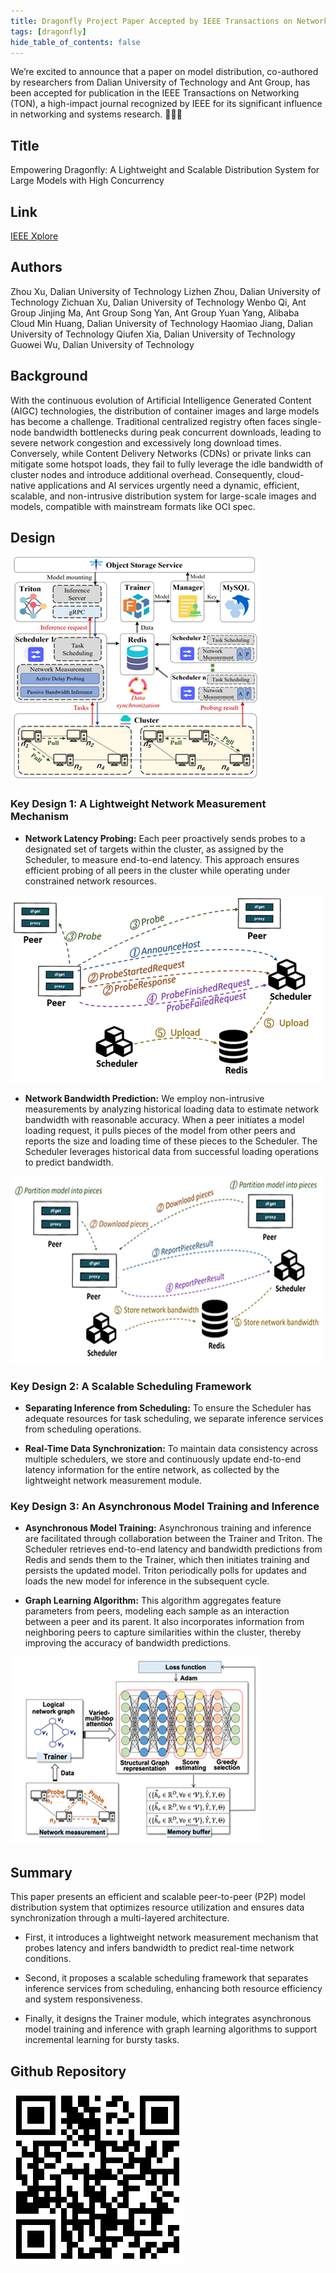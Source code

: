 ```yaml
---
title: Dragonfly Project Paper Accepted by IEEE Transactions on Networking (TON)!
tags: [dragonfly]
hide_table_of_contents: false
---
```


We’re excited to announce that a paper on model distribution, co-authored by researchers from Dalian University of Technology and Ant Group, has been accepted for publication in the IEEE Transactions on Networking (TON), a high-impact journal recognized by IEEE for its significant influence in networking and systems research. 🎉🎉🎉

## Title

Empowering Dragonfly: A Lightweight and Scalable Distribution System for Large Models with High Concurrency

## Link

[IEEE Xplore](https://ieeexplore.ieee.org/document/11152005)

## Authors

Zhou Xu, Dalian University of Technology
Lizhen Zhou, Dalian University of Technology
Zichuan Xu, Dalian University of Technology
Wenbo Qi, Ant Group
Jinjing Ma, Ant Group
Song Yan, Ant Group
Yuan Yang, Alibaba Cloud
Min Huang, Dalian University of Technology
Haomiao Jiang, Dalian University of Technology
Qiufen Xia, Dalian University of Technology
Guowei Wu, Dalian University of Technology

## Background

With the continuous evolution of Artificial Intelligence Generated Content (AIGC) technologies, the distribution of container images and large models has become a challenge. Traditional centralized registry often faces single-node bandwidth bottlenecks during peak concurrent downloads, leading to severe network congestion and excessively long download times. Conversely, while Content Delivery Networks (CDNs) or private links can mitigate some hotspot loads, they fail to fully leverage the idle bandwidth of cluster nodes and introduce additional overhead. Consequently, cloud-native applications and AI services urgently need a dynamic, efficient, scalable, and non-intrusive distribution system for large-scale images and models, compatible with mainstream formats like OCI spec.

## Design

![github](images/design.png)

### Key Design 1: A Lightweight Network Measurement Mechanism

- **Network Latency Probing:** Each peer proactively sends probes to a designated set of targets within the cluster, as assigned by the Scheduler, to measure end-to-end latency. This approach ensures efficient probing of all peers in the cluster while operating under constrained network resources.

![github](images/probe.png)

- **Network Bandwidth Prediction:** We employ non-intrusive measurements by analyzing historical loading data to estimate network bandwidth with reasonable accuracy. When a peer initiates a model loading request, it pulls pieces of the model from other peers and reports the size and loading time of these pieces to the Scheduler. The Scheduler leverages historical data from successful loading operations to predict bandwidth.

![github](images/bandwidth.png)

### Key Design 2: A Scalable Scheduling Framework

- **Separating Inference from Scheduling:** To ensure the Scheduler has adequate resources for task scheduling, we separate inference services from scheduling operations.

- **Real-Time Data Synchronization:** To maintain data consistency across multiple schedulers, we store and continuously update end-to-end latency information for the entire network, as collected by the lightweight network measurement module.

### Key Design 3: An Asynchronous Model Training and Inference

- **Asynchronous Model Training:**  Asynchronous training and inference are facilitated through collaboration between the Trainer and Triton. The Scheduler retrieves end-to-end latency and bandwidth predictions from Redis and sends them to the Trainer, which then initiates training and persists the updated model. Triton periodically polls for updates and loads the new model for inference in the subsequent cycle.

- **Graph Learning Algorithm:**  This algorithm aggregates feature parameters from peers, modeling each sample as an interaction between a peer and its parent. It also incorporates information from neighboring peers to capture similarities within the cluster, thereby improving the accuracy of bandwidth predictions.

![github](images/graph.png)

## Summary

This paper presents an efficient and scalable peer-to-peer (P2P) model distribution system that optimizes resource utilization and ensures data synchronization through a multi-layered architecture. 

- First, it introduces a lightweight network measurement mechanism that probes latency and infers bandwidth to predict real-time network conditions. 

- Second, it proposes a scalable scheduling framework that separates inference services from scheduling, enhancing both resource efficiency and system responsiveness. 

- Finally, it designs the Trainer module, which integrates asynchronous model training and inference with graph learning algorithms to support incremental learning for bursty tasks.

## Github Repository

![github](images/github.png)
